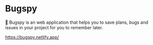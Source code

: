 # Bugspy
📖 Bugspy is an web application that helps you to save plans, bugs and issues in your project for you to remember later.

https://bugspy.netlify.app/